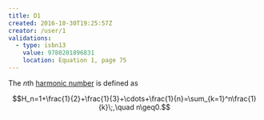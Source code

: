 ```yaml
---
title: D1
created: 2016-10-30T19:25:57Z
creator: /user/1
validations:
  - type: isbn13
    value: 9780201896831
    location: Equation 1, page 75
---
```

The $n$th [harmonic number](=harmonic-number) is defined as

$$H_n=1+\frac{1}{2}+\frac{1}{3}+\cdots+\frac{1}{n}=\sum_{k=1}^n\frac{1}{k}\;,\quad n\geq0.$$